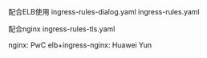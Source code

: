 配合ELB使用
ingress-rules-dialog.yaml
ingress-rules.yaml

配合nginx
ingress-rules-tls.yaml

nginx: PwC
elb+ingress-nginx: Huawei Yun